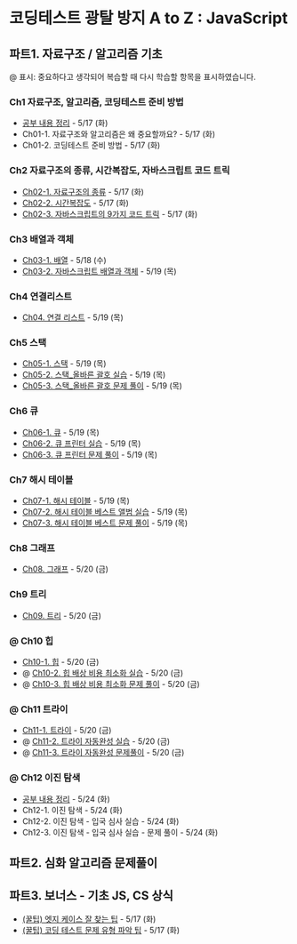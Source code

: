 # 코딩테스트 광탈 방지 A to Z : JavaScript

## 파트1. 자료구조 / 알고리즘 기초

@ 표시: 중요하다고 생각되어 복습할 때 다시 학습할 항목을 표시하였습니다.

### Ch1 자료구조, 알고리즘, 코딩테스트 준비 방법

- [공부 내용 정리](./파트1/Ch01.md) - 5/17 (화)
- Ch01-1. 자료구조와 알고리즘은 왜 중요할까요? - 5/17 (화)
- Ch01-2. 코딩테스트 준비 방법 - 5/17 (화)

### Ch2 자료구조의 종류, 시간복잡도, 자바스크립트 코드 트릭

- [Ch02-1. 자료구조의 종류](./파트1/Ch02-1.md) - 5/17 (화)
- [Ch02-2. 시간복잡도](./파트1/Ch02-2.md) - 5/17 (화)
- [Ch02-3. 자바스크립트의 9가지 코드 트릭](./파트1/Ch02-3.md) - 5/17 (화)

### Ch3 배열과 객체

- [Ch03-1. 배열](./파트1/Ch03-1.md) - 5/18 (수)
- [Ch03-2. 자바스크립트 배열과 객체](./파트1/Ch03-2.md) - 5/19 (목)

### Ch4 연결리스트

- [Ch04. 연결 리스트](./파트1/Ch04.md) - 5/19 (목)

### Ch5 스택

- [Ch05-1. 스택](./파트1/Ch05-1.md) - 5/19 (목)
- [Ch05-2. 스택\_올바른 괄호 실습](./파트1/Ch05-2.md) - 5/19 (목)
- [Ch05-3. 스택\_올바른 괄호 문제 풀이](./파트1/Ch05-3.md) - 5/19 (목)

### Ch6 큐

- [Ch06-1. 큐](./파트1/Ch06-1.md) - 5/19 (목)
- [Ch06-2. 큐 프린터 실습](./파트1/Ch06-2.md) - 5/19 (목)
- [Ch06-3. 큐 프린터 문제 풀이](./파트1/Ch06-3.md) - 5/19 (목)

### Ch7 해시 테이블

- [Ch07-1. 해시 테이블](./파트1/Ch07-1.md) - 5/19 (목)
- [Ch07-2. 해시 테이블 베스트 앨범 실습](./파트1/Ch07-2.md) - 5/19 (목)
- [Ch07-3. 해시 테이블 베스트 문제 풀이](./파트1/Ch07-3.md) - 5/19 (목)

### Ch8 그래프

- [Ch08. 그래프](./파트1/Ch08.md) - 5/20 (금)

### Ch9 트리

- [Ch09. 트리](./파트1/Ch09.md) - 5/20 (금)

### @ Ch10 힙

- [Ch10-1. 힙](./파트1/Ch10-1.md) - 5/20 (금)
- @ [Ch10-2. 힙 배상 비용 최소화 실습](./파트1/Ch10-2.md) - 5/20 (금)
- @ [Ch10-3. 힙 배상 비용 최소화 문제 풀이](./파트1/Ch10-3.md) - 5/20 (금)

### @ Ch11 트라이

- [Ch11-1. 트라이](./파트1/Ch11-1.md) - 5/20 (금)
- @ [Ch11-2. 트라이 자동완성 실습](./파트1/Ch11-2.md) - 5/20 (금)
- @ [Ch11-3. 트라이 자동완성 문제풀이](./파트1/Ch11-3.md) - 5/20 (금)

### @ Ch12 이진 탐색

- [공부 내용 정리](./파트1/Ch12.md) - 5/24 (화)
- Ch12-1. 이진 탐색 - 5/24 (화)
- Ch12-2. 이진 탐색 - 입국 심사 실습 - 5/24 (화)
- Ch12-3. 이진 탐색 - 입국 심사 실습 - 문제 풀이 - 5/24 (화)

## 파트2. 심화 알고리즘 문제풀이

## 파트3. 보너스 - 기초 JS, CS 상식

- [(꿀팁) 엣지 케이스 잘 찾는 팁](./파트3/tip-edge-case.md) - 5/17 (화)
- [(꿀팁) 코딩 테스트 문제 유형 파악 팁](./파트3/tip-problem-reading.md) - 5/17 (화)

